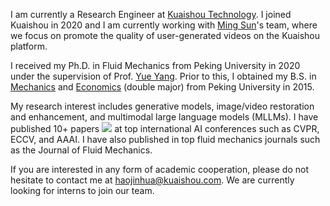 I am currently a Research Engineer at [Kuaishou Technology](https://ir.kuaishou.com/). 
I joined Kuaishou in 2020 and I am currently working with [Ming Sun](https://msunming.github.io/)'s team, where we focus on promote the quality of user-generated videos on the Kuaishou platform.

I received my Ph.D. in Fluid Mechanics from Peking University in 2020 under the supervision of Prof. [Yue Yang](http://www2.coe.pku.edu.cn/subpaget.asp?id=489). Prior to this, I obtained my B.S. in [Mechanics](https://en.coe.pku.edu.cn/) and [Economics](https://en.nsd.pku.edu.cn/) (double major) from Peking University in 2015.

My research interest includes generative models, image/video restoration and enhancement, and multimodal large language models (MLLMs).
I have published 10+ papers <a href='https://scholar.google.com/citations?user=hVMNCSQAAAAJ'><img src="https://img.shields.io/endpoint?logo=Google%20Scholar&url=https%3A%2F%2Fcdn.jsdelivr.net%2Fgh%2FEric-Hao%2FEric-Hao.github.io@google-scholar-stats%2Fgs_data_shieldsio.json&labelColor=f6f6f6&color=9cf&style=social&label=citations"></a> at top international AI conferences such as CVPR, ECCV, and AAAI. I have also published in top fluid mechanics journals such as the Journal of Fluid Mechanics.

If you are interested in any form of academic cooperation, please do not hesitate to contact me at [haojinhua@kuaishou.com](mailto:haojinhua@kuaishou.com). We are currently looking for interns to join our team.
